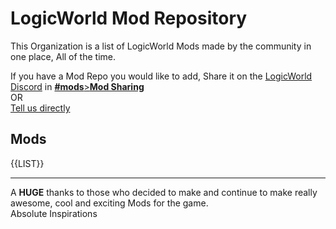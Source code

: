 # LogicWorld Mod Repository
This Organization is a list of LogicWorld Mods made by the community in one place, All of the time.

If you have a Mod Repo you would like to add, Share it on the [LogicWorld Discord](https://discord.gg/C5Qkk53) in [**#mods**>**Mod&nbsp;Sharing**](https://discord.com/channels/401255675264761866/910673109164638239)  
OR  
[Tell us directly](https://github.com/LogicWorld-Mod-Repository/.github/issues/new/choose)

## Mods

{{LIST}}
___

A **HUGE** thanks to those who decided to make and continue to make really awesome, cool and exciting Mods for the game.  
Absolute Inspirations